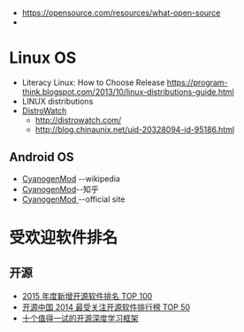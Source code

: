 * https://opensource.com/resources/what-open-source
* 
# Linux OS 

* Literacy Linux: How to Choose Release
https://program-think.blogspot.com/2013/10/linux-distributions-guide.html
* LINUX distributions
* [DistroWatch](https://en.wikipedia.org/wiki/DistroWatch)
  * http://distrowatch.com/
  * http://blog.chinaunix.net/uid-20328094-id-95186.html

## Android  OS

* [CyanogenMod](https://zh.wikipedia.org/wiki/CyanogenMod) --wikipedia
* [CyanogenMod](http://www.zhihu.com/topic/19591470/top-answers)--知乎
* [CyanogenMod ](http://www.cyanogenmod.org/)  --official site

# 受欢迎软件排名

## 开源

* [2015 年度新增开源软件排名 TOP 100](http://www.oschina.net/news/69808/2015-annual-ranking-top-100-new-open-source-software)
* [开源中国 2014 最受关注开源软件排行榜 TOP 50](http://www.oschina.net/news/58529/2014-popular-software-top-50?hmsr=toutiao.io&utm_medium=toutiao.io&utm_source=toutiao.io)
* [十个值得一试的开源深度学习框架](https://www.oschina.net/news/68074/ten-worth-a-try-open-deep-learning-framework)

